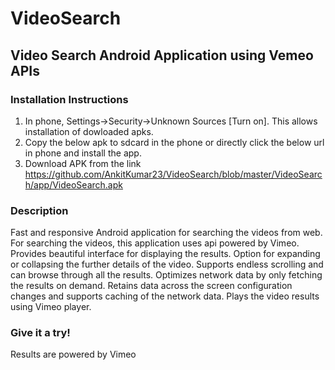 # VideoSearch

## Video Search Android Application using Vemeo APIs

### Installation Instructions

1. In phone, Settings->Security->Unknown Sources [Turn on]. This allows installation of dowloaded apks.
2. Copy the below apk to sdcard in the phone or directly click the below url in phone and install the app.
3. Download APK from the link https://github.com/AnkitKumar23/VideoSearch/blob/master/VideoSearch/app/VideoSearch.apk

### Description

Fast and responsive Android application for searching the videos from web. For searching the videos, this application uses api powered by Vimeo. Provides beautiful interface for displaying the results. Option for expanding or collapsing the further details of the video. Supports endless scrolling and can browse through all the results. Optimizes network data by only fetching the results on demand. Retains data across the screen configuration changes and supports caching of the network data. Plays the video results using Vimeo player.

### Give it a try!

Results are powered by Vimeo
